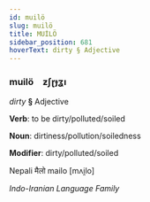 ```yaml
---
id: muilö
slug: muilö
title: MUİLÖ
sidebar_position: 681
hoverText: dirty § Adjective
---
```


### muilö&emsp;<span kind="abugida">ƶʃɽɟʓı</span>

*dirty* **§** Adjective

**Verb**: to be dirty/polluted/soiled

**Noun**: dirtiness/pollution/soiledness

**Modifier**: dirty/polluted/soiled

Nepali मैलो mailo [mʌi̯lo]

*Indo-Iranian Language Family*